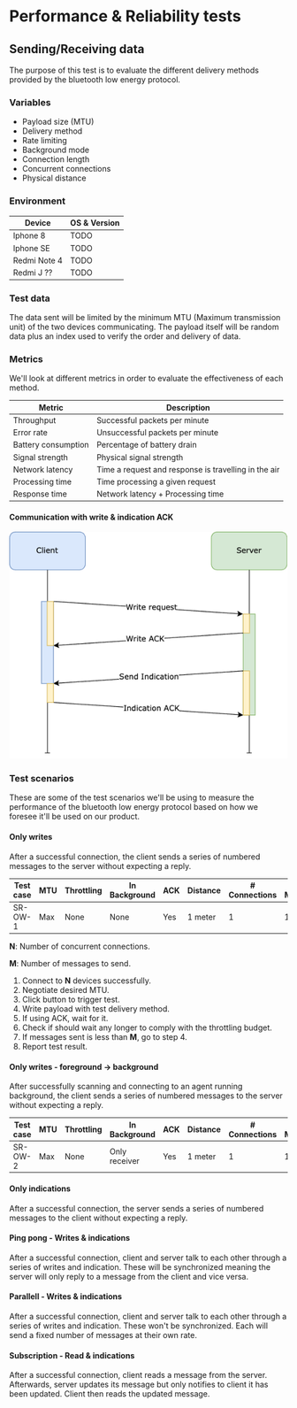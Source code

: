 # Performance & Reliability tests

## Sending/Receiving data

The purpose of this test is to evaluate the different delivery methods provided
by the bluetooth low energy protocol.

### Variables

- Payload size (MTU)
- Delivery method
- Rate limiting
- Background mode
- Connection length
- Concurrent connections
- Physical distance

### Environment

| Device       | OS & Version |
| ------------ | ------------ |
| Iphone 8     | TODO |
| Iphone SE    | TODO |
| Redmi Note 4 | TODO |
| Redmi J ??   | TODO |

### Test data

The data sent will be limited by the minimum MTU (Maximum transmission unit) of
the two devices communicating. The payload itself will be random data plus an
index used to verify the order and delivery of data.

### Metrics

We'll look at different metrics in order to evaluate the effectiveness of each method.

| Metric              | Description                     |
| ------------------- | ------------------------------- |
| Throughput          | Successful packets per minute   |
| Error rate          | Unsuccessful packets per minute |
| Battery consumption | Percentage of battery drain     |
| Signal strength     | Physical signal strength        |
| Network latency     | Time a request and response is travelling in the air |
| Processing time     | Time processing a given request |
| Response time       | Network latency + Processing time |

#### Communication with write & indication ACK

![Bluetooth communication with ACKs](diagrams/bluetooth_communication.png)

### Test scenarios

These are some of the test scenarios we'll be using to measure the performance
of the bluetooth low energy protocol based on how we foresee it'll be used on
our product.

#### Only writes

After a successful connection, the client sends a series of numbered messages to
the server without expecting a reply.

| Test case | MTU | Throttling | In Background | ACK      | Distance | # Connections | # Messages |
| --------- | --- | ---------- | ------------- | -------- | -------- | ------------- | ---------- |
| SR-OW-1   | Max | None       | None          | Yes      | 1 meter  | 1             | 100        |

**N**: Number of concurrent connections.

**M**: Number of messages to send.

1. Connect to **N** devices successfully.
2. Negotiate desired MTU.
3. Click button to trigger test.
4. Write payload with test delivery method.
5. If using ACK, wait for it.
6. Check if should wait any longer to comply with the throttling budget.
7. If messages sent is less than **M**, go to step 4.
8. Report test result.

#### Only writes - foreground -> background

After successfully scanning and connecting to an agent running background, the
client sends a series of numbered messages to the server without expecting a
reply.

| Test case | MTU | Throttling | In Background | ACK      | Distance | # Connections | # Messages |
| --------- | --- | ---------- | ------------- | -------- | -------- | ------------- | ---------- |
| SR-OW-2   | Max | None       | Only receiver | Yes      | 1 meter  | 1             | 100        |

#### Only indications

After a successful connection, the server sends a series of numbered messages to
the client without expecting a reply.

#### Ping pong - Writes & indications

After a successful connection, client and server talk to each other through a
series of writes and indication. These will be synchronized meaning the server
will only reply to a message from the client and vice versa.

#### Parallell - Writes & indications

After a successful connection, client and server talk to each other through a
series of writes and indication. These won't be synchronized. Each will send a
fixed number of messages at their own rate.

#### Subscription - Read & indications

After a successful connection, client reads a message from the server.
Afterwards, server updates its message but only notifies to client it has been
updated. Client then reads the updated message.
